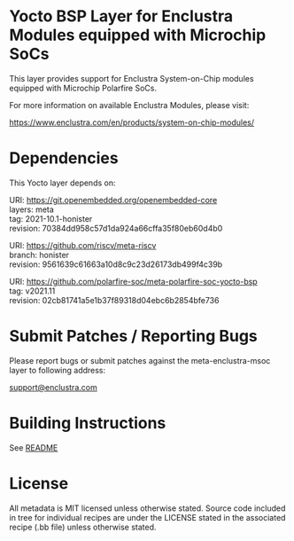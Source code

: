 # Yocto BSP Layer for Enclustra Modules equipped with Microchip SoCs

This layer provides support for Enclustra System-on-Chip modules equipped with Microchip Polarfire SoCs.

For more information on available Enclustra Modules, please visit:

https://www.enclustra.com/en/products/system-on-chip-modules/

# Dependencies

This Yocto layer depends on:

URI: https://git.openembedded.org/openembedded-core<br/>
layers: meta<br/>
tag: 2021-10.1-honister<br/>
revision: 70384dd958c57d1da924a66cffa35f80eb60d4b0

URI: https://github.com/riscv/meta-riscv<br/>
branch: honister<br/>
revision: 9561639c61663a10d8c9c23d26173db499f4c39b

URI: https://github.com/polarfire-soc/meta-polarfire-soc-yocto-bsp<br/>
tag: v2021.11<br/>
revision: 02cb81741a5e1b37f89318d04ebc6b2854bfe736

# Submit Patches / Reporting Bugs

Please report bugs or submit patches against the meta-enclustra-msoc layer to following address:

support@enclustra.com

# Building Instructions

See [README](README.md)

# License

All metadata is MIT licensed unless otherwise stated. Source code included in tree for individual recipes are under the LICENSE stated in the associated recipe (.bb file) unless otherwise stated.
